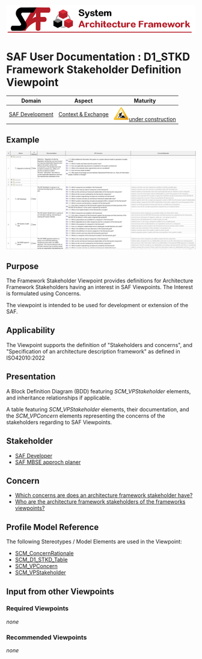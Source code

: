 ![System Architecture Framework](../diagrams/Banner_SAF.png)
# SAF User Documentation : **D1_STKD** Framework Stakeholder Definition Viewpoint
|**Domain**|**Aspect**|**Maturity**|
| --- | --- | --- |
|[SAF Development](../domains.md#Domain-SAF-Development)|[Context & Exchange](../aspects.md#Aspect-Context-&-Exchange)|![Under Construction](../diagrams/Under_construction_icon-yellow.svg )[under construction](../using-saf/maturity.md#under-construction)|
## Example
![Framework-Stakeholder-Definition-Viewpoint-primary-example.svg](../diagrams/vp-examples/Framework-Stakeholder-Definition-Viewpoint-primary-example.svg)
## Purpose
The Framework Stakeholder Viewpoint provides definitions for Architecture Framework Stakeholders having an interest in SAF Viewpoints. The Interest is formulated using Concerns.

The viewpoint is intended to be used for development or extension of the SAF.
## Applicability
The Viewpoint supports the definition of  "Stakeholders and concerns",  and  "Specification of an architecture description framework" as defined in ISO42010:2022
## Presentation
A Block Definition Diagram (BDD) featuring *SCM_VPStakeholder* elements, and inheritance relationships if applicable.

A table featuring *SCM_VPStakeholder* elements, their documentation, and the *SCM_VPConcern* elements representing the concerns of the stakeholders regarding to SAF Viewpoints.

## Stakeholder
* [SAF Developer](../stakeholders.md#SAF-Developer)
* [SAF MBSE approch planer](../stakeholders.md#SAF-MBSE-approch-planer)
## Concern
* [Which concerns are does an architecture framework stakeholder have?](../concerns.md#_2024x_26f0132_1719129962342_738625_14755)
* [Who are the architecture framework stakeholders of the frameworks viewpoints?](../concerns.md#_2024x_26f0132_1719129843876_724811_14744)
## Profile Model Reference
The following Stereotypes / Model Elements are used in the Viewpoint:
* [SCM_ConcernRationale](../stereotypes.md#scm_concernrationale)
* [SCM_D1_STKD_Table](../stereotypes.md#scm_d1_stkd_table)
* [SCM_VPConcern](../stereotypes.md#scm_vpconcern)
* [SCM_VPStakeholder](../stereotypes.md#scm_vpstakeholder)
## Input from other Viewpoints
### Required Viewpoints
*none*
### Recommended Viewpoints
*none*
